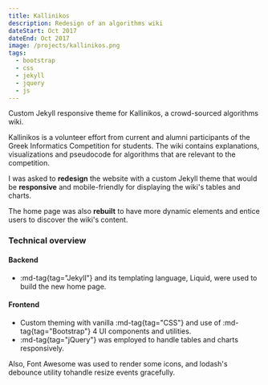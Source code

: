 ```yaml
---
title: Kallinikos
description: Redesign of an algorithms wiki
dateStart: Oct 2017
dateEnd: Oct 2017
image: /projects/kallinikos.png
tags:
  - bootstrap
  - css
  - jekyll
  - jquery
  - js
---
```


Custom Jekyll responsive theme for Kallinikos, a crowd-sourced algorithms wiki.

<!--more-->

Kallinikos is a volunteer effort from current and alumni participants of the
Greek Informatics Competition for students. The wiki contains explanations,
visualizations and pseudocode for algorithms that are relevant to the
competition.

I was asked to **redesign** the website with a custom Jekyll theme that would be
**responsive** and mobile-friendly for displaying the wiki's tables and charts.

The home page was also **rebuilt** to have more dynamic elements and entice
users to discover the wiki's content.

### Technical overview

#### Backend

* :md-tag{tag="Jekyll"} and its templating language, Liquid, were used to build
the new home page.

#### Frontend

* Custom theming with vanilla :md-tag{tag="CSS"} and use of
:md-tag{tag="Bootstrap"} 4 UI components and utilities.
* :md-tag{tag="jQuery"} was employed to handle tables and charts responsively.

Also, Font Awesome was used to render some icons, and lodash's debounce utility
tohandle resize events gracefully.
